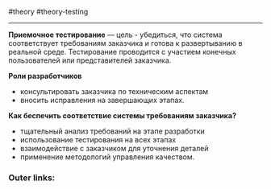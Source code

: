 #theory #theory-testing
 
---
**Приемочное тестирование** — цель - убедиться, что система соответствует требованиям заказчика и готова к развертыванию в реальной среде. Тестирование проводится с участием конечных пользователей или представителей заказчика.

**Роли разработчиков** 
- консультировать заказчика по техническим аспектам 
- вносить исправления на завершающих этапах.

**Как беспечить соответствие системы требованиям заказчика?**
- тщательный анализ требований на этапе разработки
- использование тестирования на всех этапах
- взаимодействие с заказчиком для уточнения деталей
- применение методологий управления качеством.
### Outer links:

